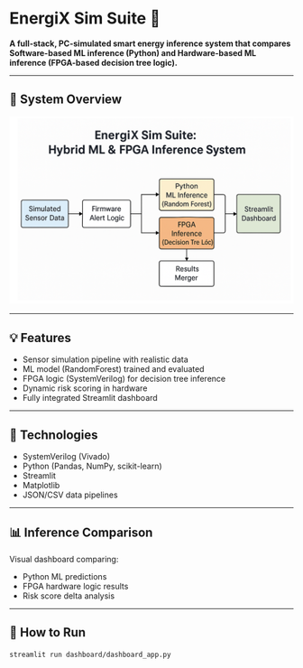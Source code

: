 # EnergiX Sim Suite 🚀

**A full-stack, PC-simulated smart energy inference system that compares Software-based ML inference (Python) and Hardware-based ML inference (FPGA-based decision tree logic).**

---

## 🧭 System Overview

![EnergiX Flow Diagram](data/diagram.png)

---

## 💡 Features
- Sensor simulation pipeline with realistic data
- ML model (RandomForest) trained and evaluated
- FPGA logic (SystemVerilog) for decision tree inference
- Dynamic risk scoring in hardware
- Fully integrated Streamlit dashboard

---

## 🔧 Technologies
- SystemVerilog (Vivado)
- Python (Pandas, NumPy, scikit-learn)
- Streamlit
- Matplotlib
- JSON/CSV data pipelines

---

## 📊 Inference Comparison
Visual dashboard comparing:
- Python ML predictions
- FPGA hardware logic results
- Risk score delta analysis

---

## 🔄 How to Run
```bash
streamlit run dashboard/dashboard_app.py
